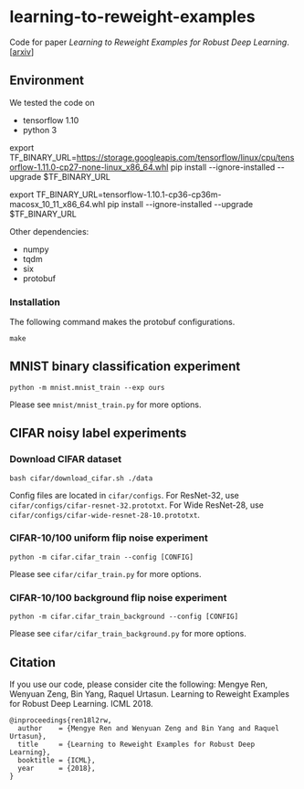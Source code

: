 # learning-to-reweight-examples

Code for paper *Learning to Reweight Examples for Robust Deep Learning*. [[arxiv](https://arxiv.org/abs/1803.09050)]

## Environment
We tested the code on
- tensorflow 1.10
- python 3

export TF_BINARY_URL=https://storage.googleapis.com/tensorflow/linux/cpu/tensorflow-1.11.0-cp27-none-linux_x86_64.whl
pip install --ignore-installed --upgrade $TF_BINARY_URL

export TF_BINARY_URL=tensorflow-1.10.1-cp36-cp36m-macosx_10_11_x86_64.whl
pip install --ignore-installed --upgrade $TF_BINARY_URL

Other dependencies:
- numpy
- tqdm
- six
- protobuf

### Installation
The following command makes the protobuf configurations.
```
make
```

## MNIST binary classification experiment
```
python -m mnist.mnist_train --exp ours
```
Please see `mnist/mnist_train.py` for more options.

## CIFAR noisy label experiments

### Download CIFAR dataset
```
bash cifar/download_cifar.sh ./data
```

Config files are located in `cifar/configs`. For ResNet-32, use
`cifar/configs/cifar-resnet-32.prototxt`. For Wide ResNet-28, use
`cifar/configs/cifar-wide-resnet-28-10.prototxt`.

### CIFAR-10/100 uniform flip noise experiment
```
python -m cifar.cifar_train --config [CONFIG]
```
Please see `cifar/cifar_train.py` for more options.

### CIFAR-10/100 background flip noise experiment
```
python -m cifar.cifar_train_background --config [CONFIG]
```
Please see `cifar/cifar_train_background.py` for more options.

## Citation
If you use our code, please consider cite the following: Mengye Ren, Wenyuan Zeng, Bin Yang, Raquel
Urtasun. Learning to Reweight Examples for Robust Deep Learning. ICML 2018.
```
@inproceedings{ren18l2rw,
  author    = {Mengye Ren and Wenyuan Zeng and Bin Yang and Raquel Urtasun},
  title     = {Learning to Reweight Examples for Robust Deep Learning},
  booktitle = {ICML},
  year      = {2018},
}
```
